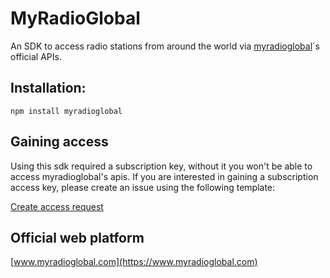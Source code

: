 # MyRadioGlobal
An SDK to access radio stations from around the world via [myradioglobal](https://www.myradioglobal.com)´s official APIs.

## Installation:

```
npm install myradioglobal
```

## Gaining access

Using this sdk required a subscription key, without it you won't be able to access myradioglobal's apis. If you are interested in gaining a subscription access key, please create an issue using the following template:

[Create access request](https://github.com/duartefdias/myradioglobal/issues/new?template=api-access-request.md&labels=access+request)

## Official web platform



[www.myradioglobal.com](https://www.myradioglobal.com)